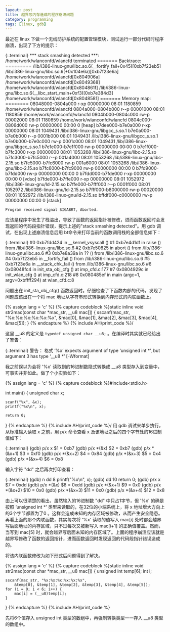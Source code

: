 ```yaml
---
layout: post
title: 越界写内存造成的程序崩溃问题
category: programming
tags: [linux, gdb]
---
```


最近在 linux 下做一个无线防护系统的配置管理模块，测试运行一部分代码时程序崩溃，出现了下方的提示：

{:.terminal}
    *** stack smashing detected ***: /home/work/wlanconfd/wlancfd terminated
    ======= Backtrace: =========
    /lib/i386-linux-gnu/libc.so.6(__fortify_fail+0x45)[0xb7f23eb5]
    /lib/i386-linux-gnu/libc.so.6(+0x104e6a)[0xb7f23e6a]
    /home/work/wlanconfd/wlancfd[0x804906a]
    /home/work/wlanconfd/wlancfd[0x8049368]
    /home/work/wlanconfd/wlancfd[0x804861f]
    /lib/i386-linux-gnu/libc.so.6(__libc_start_main+0xf3)[0xb7e384d3]
    /home/work/wlanconfd/wlancfd[0x8048581]
    ======= Memory map: ========
    08048000-0804a000 r-xp 00000000 08:01 1180859    /home/work/wlanconfd/wlancfd
    0804a000-0804b000 r--p 00001000 08:01 1180859    /home/work/wlanconfd/wlancfd
    0804b000-0804c000 rw-p 00002000 08:01 1180859    /home/work/wlanconfd/wlancfd
    0804c000-0806d000 rw-p 00000000 00:00 0          [heap]
    b7dee000-b7e0a000 r-xp 00000000 08:01 1049431    /lib/i386-linux-gnu/libgcc_s.so.1
    b7e0a000-b7e0b000 r--p 0001b000 08:01 1049431    /lib/i386-linux-gnu/libgcc_s.so.1
    b7e0b000-b7e0c000 rw-p 0001c000 08:01 1049431    /lib/i386-linux-gnu/libgcc_s.so.1
    b7e1e000-b7e1f000 rw-p 00000000 00:00 0 
    b7e1f000-b7fc3000 r-xp 00000000 08:01 1053268    /lib/i386-linux-gnu/libc-2.15.so
    b7fc3000-b7fc5000 r--p 001a4000 08:01 1053268    /lib/i386-linux-gnu/libc-2.15.so
    b7fc5000-b7fc6000 rw-p 001a6000 08:01 1053268    /lib/i386-linux-gnu/libc-2.15.so
    b7fc6000-b7fc9000 rw-p 00000000 00:00 0 
    b7fd9000-b7fdd000 rw-p 00000000 00:00 0 
    b7fdd000-b7fde000 r-xp 00000000 00:00 0          [vdso]
    b7fde000-b7ffe000 r-xp 00000000 08:01 1052972    /lib/i386-linux-gnu/ld-2.15.so
    b7ffe000-b7fff000 r--p 0001f000 08:01 1052972    /lib/i386-linux-gnu/ld-2.15.so
    b7fff000-b8000000 rw-p 00020000 08:01 1052972    /lib/i386-linux-gnu/ld-2.15.so
    bffdf000-c0000000 rw-p 00000000 00:00 0          [stack]
    
    Program received signal SIGABRT, Aborted.

<!-- excerpt -->

应该是程序中发生了栈溢出，导致了函数的返回指针被修改，进而函数返回时会发现返回的代码段指针错误，提示上述的"stack smashing detected"。用 gdb 调试，在出现上述崩溃信息后用 bt命令来打印当前的函数调用栈的全部信息如下：

{:.terminal}
    #0  0xb7fdd424 in __kernel_vsyscall ()
    #1  0xb7e4d1df in raise () from /lib/i386-linux-gnu/libc.so.6
    #2  0xb7e50825 in abort () from /lib/i386-linux-gnu/libc.so.6
    #3  0xb7e8a39a in ?? () from /lib/i386-linux-gnu/libc.so.6
    #4  0xb7f23eb5 in __fortify_fail () from /lib/i386-linux-gnu/libc.so.6
    #5  0xb7f23e6a in __stack_chk_fail () from /lib/i386-linux-gnu/libc.so.6
    #6  0x08048fc4 in init_sta_obj_cfg () at imp_cfd.c:177
    #7  0x0804929c in init_wlan_cfg () at imp_cfd.c:218
    #8  0x080485ef in main (argc=1, argv=0xbffff294) at wlan_cfd.c:8

问题出在 init_sta_obj_cfg() 函数返回时。仔细检查了下函数内部的代码，发现了问题应该出在一个将 mac 地址从字符串形式转换到内存形式的内联函数上。

{% assign lang = 'c' %}
{% capture codeblock %}static inline void str2mac(const char *mac_str, __u8 mac[])
{
    sscanf(mac_str, "%x:%x:%x:%x:%x:%x",
        &mac[0], &mac[1], &mac[2], &mac[3], &mac[4], &mac[5]);
}
{% endcapture %}
{% include AH/print_code %}/

这里 __u8 的定义是 `typedef unsigned char __u8;` 。在编译时其实就已经给出了警告：

{:.terminal}
    警告： 格式 ‘%x’ expects argument of type ‘unsigned int *’, but argument 3 has type ‘__u8 *’ [-Wformat]

我之前误以为会将 '%x' 读取到的16进制数隐式转换成 __u8 类型存入到变量中，可事实并非如此。做了个小实验如下：

{% assign lang = 'c' %}
{% capture codeblock %}#include<stdio.h>

int main()
{
    unsigned char x;

    scanf("%x", &x);
    printf("%x\n", x);

    return 0;
}
{% endcapture %}
{% include AH/print_code %}/
用 gdb 调试来单步执行，从标准输入读取 x 之前，用 p/x 命令查看 x 及该地址之后的四个字节处的16进制值如下：

{:.terminal}
    (gdb) p/x x
	$1 = 0xb7
    (gdb) p/x *(&x)
    $2 = 0xb7
    (gdb) p/x *(&x+1)
    $3 = 0xf0
    (gdb) p/x *(&x+2)
    $4 = 0x84
    (gdb) p/x *(&x+3)
    $5 = 0x4
    (gdb) p/x *(&x+4)
    $6 = 0x8

输入字符 "dd" 之后再次打印查看：

{:.terminal}
    (gdb) n
    dd
    8         printf("%x\n", x);
    (gdb) 
    dd
    10        return 0;
    (gdb) p/x x
    $7 = 0xdd
    (gdb) p/x *(&x)
    $8 = 0xdd
    (gdb) p/x *(&x+1)
    $9 = 0x0
    (gdb) p/x *(&x+2)
    $10 = 0x0
    (gdb) p/x *(&x+3)
    $11 = 0x0
    (gdb) p/x *(&x+4)
    $12 = 0x8

由上可以很清楚的看出，虽然输入的16进制数 "dd" 中只占1字节，但 '%x' 的确是按照 ‘unsigned int *’ 类型来读取的，在32位的小端系统上，将 x 地址增大方向上的3个字节都置为了0 。这样会造成未知的内存区域被修改，从而产生安全隐患。再看上面的那个内联函数，其实每次将 '%x' 读取的值写入 mac[i] 处时都会越界写后面地址的内存区域，只不过每次又被新写入 mac[i+1] 的正确值覆盖。然而，当写到 mac[5] 时，就会越界写后面未知的内存区域了。上面的程序崩溃应该就是越界写修改了函数的返回指针，进而函数返回时发现返回的代码段指针错误造成的。

将该内联函数修改为如下形式后问题得到了解决。

{% assign lang = 'c' %}
{% capture codeblock %}static inline void str2mac(const char *mac_str, __u8 mac[])
{
    unsigned int temp[6];
    int i;

    sscanf(mac_str, "%x:%x:%x:%x:%x:%x",
        &temp[0], &temp[1], &temp[2], &temp[3], &temp[4], &temp[5]);
    for (i = 0; i < 6; i++) {
        mac[i] = (__u8)temp[i];
    }
}
{% endcapture %}
{% include AH/print_code %}

先将6个值存入 unsigned int 类型的数组中，再强制转换类型一一存入 __u8 类型的数组中。
